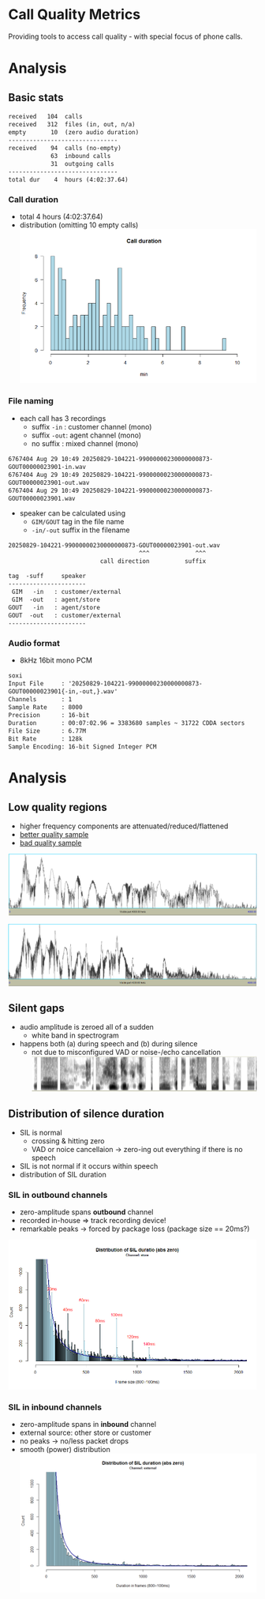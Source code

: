 # Call Quality Metrics
Providing tools to access call quality - with special focus of phone calls. 


# Analysis
## Basic stats

```
received   104  calls  
received   312  files (in, out, n/a)  
empty       10  (zero audio duration)
-------------------------------
received    94  calls (no-empty)
            63  inbound calls 
            31  outgoing calls
-------------------------------
total dur    4  hours (4:02:37.64)
```

### Call duration 
* total 4 hours (4:02:37.64)
* distribution (omitting 10 empty calls)
![call-durations.png](doc/pix/call-durations.png)



### File naming 
* each call has 3 recordings 
  * suffix `-in` : customer channel (mono)
  * suffix `-out`: agent channel (mono)
  * no suffix : mixed channel (mono)
``` 
6767404 Aug 29 10:49 20250829-104221-99000000230000000873-GOUT00000023901-in.wav
6767404 Aug 29 10:49 20250829-104221-99000000230000000873-GOUT00000023901-out.wav
6767404 Aug 29 10:49 20250829-104221-99000000230000000873-GOUT00000023901.wav
```


* speaker can be calculated using 
  * `GIM/GOUT` tag in the file name 
  * `-in/-out` suffix in the filename 
``` 
20250829-104221-99000000230000000873-GOUT00000023901-out.wav
                                     ^^^             ^^^
                          call direction          suffix       
```
```
tag  -suff     speaker
----------------------
 GIM   -in   : customer/external 
 GIM  -out   : agent/store
GOUT   -in   : agent/store
GOUT  -out   : customer/external
----------------------
```


### Audio format 
  * 8kHz 16bit mono PCM
```
soxi
Input File     : '20250829-104221-99000000230000000873-GOUT00000023901{-in,-out,}.wav'
Channels       : 1
Sample Rate    : 8000
Precision      : 16-bit
Duration       : 00:07:02.96 = 3383680 samples ~ 31722 CDDA sectors
File Size      : 6.77M
Bit Rate       : 128k
Sample Encoding: 16-bit Signed Integer PCM
```

# Analysis

## Low quality regions
* higher frequency components are attenuated/reduced/flattened
* [better quality sample](doc/audio/good-quality-store.wav)
* [bad quality sample](doc/audio/bad-quality-store.wav)

![power-spec_good-quality-store.png](doc/pix/power-spec_good-quality-store.png)

![power-spec_bad-quality-store.png](doc/pix/power-spec_bad-quality-store.png)

## Silent gaps
* audio amplitude is zeroed all of a sudden 
  * white band in spectrogram
* happens both (a) during speech and (b) during silence
  * not due to misconfigured VAD or noise-/echo cancellation  
![spectrogram_sil-sample.png](doc/pix/spectrogram_sil-sample.png)


## Distribution of silence duration 
* SIL is normal 
  * crossing & hitting zero
  * VAD or noice cancellaion -> zero-ing out everything if there is no speech 
* SIL is not normal if it occurs within speech 
* distribution of SIL duration
### SIL in outbound channels
* zero-amplitude spans **outbound** channel
* recorded in-house => track recording device!
* remarkable peaks -> forced by package loss (package size == 20ms?)

![hist-gap-dur_store.png](doc/pix/hist-gap-dur_store.png)


### SIL in inbound channels
* zero-amplitude spans in **inbound** channel
* external source: other store or customer
* no peaks -> no/less packet drops
* smooth (power) distribution  
![hist-gap-dur_external.png](doc/pix/hist-gap-dur_external.png)

